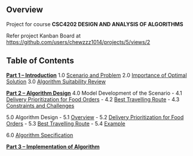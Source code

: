 ## Overview
Project for course **CSC4202 DESIGN AND ANALYSIS OF ALGORITHMS**

Refer project Kanban Board at https://github.com/users/chewzzz1014/projects/5/views/2


## Table of Contents


**[Part 1 – Introduction]()**
  1.0 [Scenario and Problem]()
  2.0 [Importance of Optimal Solution]()
  3.0 [Algorithm Suitability Review]()


**[Part 2 – Algorithm Design]()**
  4.0 Model Development of the Scenario
    - 4.1 [Delivery Prioritization for Food Orders]()
    - 4.2 [Best Travelling Route]()
    - 4.3 [Constraints and Challenges]()

  5.0 Algorithm Design
    - 5.1 [Overview]()
    - 5.2 [Delivery Prioritization for Food Orders]()
    - 5.3 [Best Travelling Route]()
    - 5.4 [Example]()

  6.0 [Algorithm Specification]()


**[Part 3 – Implementation of Algorithm]()**
